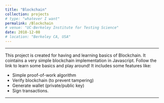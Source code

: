 ```yaml
---
title: "Blockchain"
collection: projects
# type: "whatever I want"
permalink: /Blockchain
# venue: "UC-Berkeley Institute for Testing Science"
date: 2018-12-08
# location: "Berkeley CA, USA"
---
```

---
This project is  created for having and learning basics of Blockchain. It cointains a very simple blockchain implementation in Javascript. Follow the link to learn some basics and play around! It includes some features like:
* Simple proof-of-work algorithm
* Verify blockchain (to prevent tampering)
* Generate wallet (private/public key)
* Sign transactions. 
----